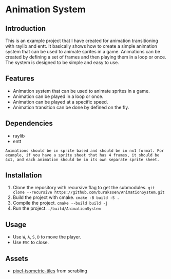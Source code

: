 # Animation System

## Introduction

This is an example project that I have created for animation transitioning with raylib and entt. It basically shows how to create a simple animation system that can be used to animate sprites in a game. Animations can be created by defining a set of frames and then playing them in a loop or once. The system is designed to be simple and easy to use.

## Features

- Animation system that can be used to animate sprites in a game.
- Animation can be played in a loop or once.
- Animation can be played at a specific speed.
- Animation transition can be done by defined on the fly.

## Dependencies

- raylib
- entt

`Animations should be in sprite based and should be in nx1 format. For example, if you have a sprite sheet that has 4 frames, it should be 4x1, and each animation should be in its own separate sprite sheet.`

## Installation

1. Clone the repository with recursive flag to get the submodules. `git clone --recursive https://github.com/burakssen/AnimationSystem.git`
2. Build the project with cmake. `cmake -B build -S .`
3. Compile the project. `cmake --build build -j`
4. Run the project. `./build/AnimationSystem`

## Usage

- Use `W`, `A`, `S`, `D` to move the player.
- Use `ESC` to close.

## Assets

- [pixel-isometric-tiles](https://scrabling.itch.io/pixel-isometric-tiles) from scrabling
